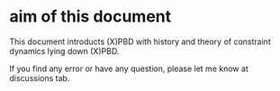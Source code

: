 # aim of this document
This document introducts (X)PBD with history and theory of constraint dynamics lying down (X)PBD.

If you find any error or have any question, please let me know at discussions tab.